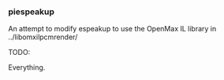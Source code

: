 ### piespeakup

An attempt to modify espeakup to use the OpenMax IL library in 
../libomxilpcmrender/

TODO:

Everything.



